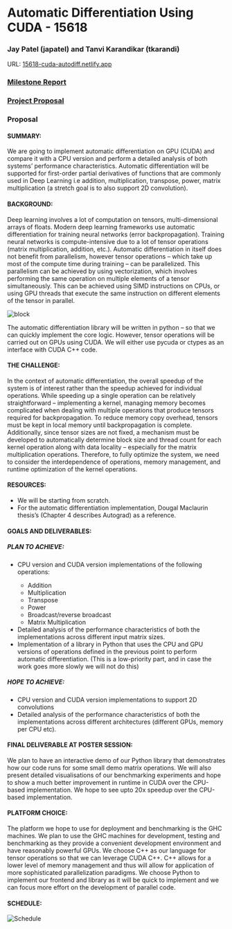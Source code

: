 # Automatic Differentiation Using CUDA - 15618

### Jay Patel (japatel) and Tanvi Karandikar (tkarandi)

URL: <a href="https://15618-cuda-autodiff.netlify.app/" >15618-cuda-autodiff.netlify.app</a>


<h3><a href="web/15618%20Final%20Project%20Milestone%20Report.pdf" type="application/pdf" target="_blank">Milestone Report</a> </h3>

<h3><a href="web/15618%20Final%20Project%20Proposal.pdf" type="application/pdf" target="_blank">Project Proposal</a> </h3>

### Proposal

#### SUMMARY: 
We are going to implement automatic differentiation on GPU (CUDA) and compare it with a CPU version and perform a detailed analysis of both systems’ performance characteristics. Automatic differentiation will be supported for first-order partial derivatives of functions that are commonly used in Deep Learning i.e addition, multiplication, transpose, power, matrix multiplication (a stretch goal is to also support 2D convolution).

#### BACKGROUND: 
Deep learning involves a lot of computation on tensors, multi-dimensional arrays of floats. Modern deep learning frameworks use automatic differentiation for training neural networks (error backpropagation). Training neural networks is compute-intensive due to a lot of tensor operations (matrix multiplication, addition, etc.). Automatic differentiation in itself does not benefit from parallelism, however tensor operations – which take up most of the compute time during training – can be parallelized. This parallelism can be achieved by using vectorization, which involves performing the same operation on multiple elements of a tensor simultaneously. This can be achieved using SIMD instructions on CPUs, or using GPU threads that execute the same instruction on different elements of the tensor in parallel.

![block](https://raw.githubusercontent.com/jay1999ke/15618.cuda-autodiff/main/web/imgs/block.svg)

The automatic differentiation library will be written in python – so that we can quickly implement the core logic. However, tensor operations will be carried out on GPUs using CUDA. We will either use pycuda or ctypes as an interface with CUDA C++ code. 

#### THE CHALLENGE: 
In the context of automatic differentiation, the overall speedup of the system is of interest rather than the speedup achieved for individual operations. While speeding up a single operation can be relatively straightforward – implementing a kernel, managing memory becomes complicated when dealing with multiple operations that produce tensors required for backpropagation. To reduce memory copy overhead, tensors must be kept in local memory until backpropagation is complete. Additionally, since tensor sizes are not fixed, a mechanism must be developed to automatically determine block size and thread count for each kernel operation along with data locality – especially for the matrix multiplication operations. Therefore, to fully optimize the system, we need to consider the interdependence of operations, memory management, and runtime optimization of the kernel operations.

#### RESOURCES: 
<ul>

<li>We will be starting from scratch.</li>
 <li>For the automatic differentiation implementation, Dougal Maclaurin thesis’s (Chapter 4 describes Autograd) as a reference.</li>
</ul>

#### GOALS AND DELIVERABLES: 

##### PLAN TO ACHIEVE:
<ul>

<li> CPU version and CUDA version implementations of the following operations:</li>
<ul>
  <li>Addition</li>
  <li>Multiplication</li>
  <li>Transpose</li>
  <li>Power</li>
  <li>Broadcast/reverse broadcast</li>
  <li>Matrix Multiplication</li>
</ul>

  <li>Detailed analysis of the performance characteristics of both the implementations across different input matrix sizes.</li>

  <li>Implementation of a library in Python that uses the CPU and GPU versions of operations defined in the previous point to perform automatic differentiation. (This is a low-priority part, and in case the work goes more slowly we will not do this)</li>
</ul>


##### HOPE TO ACHIEVE:
<ul>
 <li>CPU version and CUDA version implementations to support 2D convolutions</li>

 <li>Detailed analysis of the performance characteristics of both the implementations across different architectures (different GPUs, memory per CPU etc).</li>
</ul>

#### FINAL DELIVERABLE AT POSTER SESSION:
We plan to have an interactive demo of our Python library that demonstrates how our code runs for some small demo matrix operations. We will also present detailed visualisations of our benchmarking experiments and hope to show a much better improvement in runtime in CUDA over the CPU-based implementation. We hope to see upto 20x speedup over the CPU-based implementation. 

#### PLATFORM CHOICE: 
The platform we hope to use for deployment and benchmarking is the GHC machines. We plan to use the GHC machines for development, testing and benchmarking as they provide a convenient development environment and have reasonably powerful GPUs. 
We choose C++ as our language for tensor operations so that we can leverage CUDA C++. C++ allows for a lower level of memory management and thus will allow for application of more sophisticated parallelization paradigms. We choose Python to implement our frontend and library as it will be quick to implement and we can focus more effort on the development of parallel code.

#### SCHEDULE:
![Schedule](https://raw.githubusercontent.com/jay1999ke/15618.cuda-autodiff/main/web/imgs/Milestones.png)

